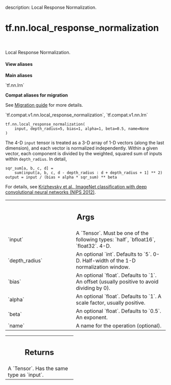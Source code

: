 description: Local Response Normalization.

<div itemscope itemtype="http://developers.google.com/ReferenceObject">
<meta itemprop="name" content="tf.nn.local_response_normalization" />
<meta itemprop="path" content="Stable" />
</div>

# tf.nn.local_response_normalization

<!-- Insert buttons and diff -->

<table class="tfo-notebook-buttons tfo-api nocontent" align="left">

</table>



Local Response Normalization.

<section class="expandable">
  <h4 class="showalways">View aliases</h4>
  <p>
<b>Main aliases</b>
<p>`tf.nn.lrn`</p>

<b>Compat aliases for migration</b>
<p>See
<a href="https://www.tensorflow.org/guide/migrate">Migration guide</a> for
more details.</p>
<p>`tf.compat.v1.nn.local_response_normalization`, `tf.compat.v1.nn.lrn`</p>
</p>
</section>

<pre class="devsite-click-to-copy prettyprint lang-py tfo-signature-link">
<code>tf.nn.local_response_normalization(
    input, depth_radius=5, bias=1, alpha=1, beta=0.5, name=None
)
</code></pre>



<!-- Placeholder for "Used in" -->

The 4-D `input` tensor is treated as a 3-D array of 1-D vectors (along the last
dimension), and each vector is normalized independently.  Within a given vector,
each component is divided by the weighted, squared sum of inputs within
`depth_radius`.  In detail,

    sqr_sum[a, b, c, d] =
        sum(input[a, b, c, d - depth_radius : d + depth_radius + 1] ** 2)
    output = input / (bias + alpha * sqr_sum) ** beta

For details, see [Krizhevsky et al., ImageNet classification with deep
convolutional neural networks (NIPS 2012)](http://papers.nips.cc/paper/4824-imagenet-classification-with-deep-convolutional-neural-networks).

<!-- Tabular view -->
 <table class="responsive fixed orange">
<colgroup><col width="214px"><col></colgroup>
<tr><th colspan="2"><h2 class="add-link">Args</h2></th></tr>

<tr>
<td>
`input`
</td>
<td>
A `Tensor`. Must be one of the following types: `half`, `bfloat16`, `float32`.
4-D.
</td>
</tr><tr>
<td>
`depth_radius`
</td>
<td>
An optional `int`. Defaults to `5`.
0-D.  Half-width of the 1-D normalization window.
</td>
</tr><tr>
<td>
`bias`
</td>
<td>
An optional `float`. Defaults to `1`.
An offset (usually positive to avoid dividing by 0).
</td>
</tr><tr>
<td>
`alpha`
</td>
<td>
An optional `float`. Defaults to `1`.
A scale factor, usually positive.
</td>
</tr><tr>
<td>
`beta`
</td>
<td>
An optional `float`. Defaults to `0.5`. An exponent.
</td>
</tr><tr>
<td>
`name`
</td>
<td>
A name for the operation (optional).
</td>
</tr>
</table>



<!-- Tabular view -->
 <table class="responsive fixed orange">
<colgroup><col width="214px"><col></colgroup>
<tr><th colspan="2"><h2 class="add-link">Returns</h2></th></tr>
<tr class="alt">
<td colspan="2">
A `Tensor`. Has the same type as `input`.
</td>
</tr>

</table>

